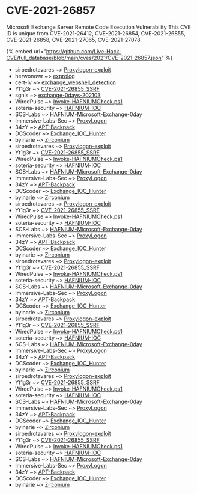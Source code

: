 # CVE-2021-26857

Microsoft Exchange Server Remote Code Execution Vulnerability This CVE ID is unique from CVE-2021-26412, CVE-2021-26854, CVE-2021-26855, CVE-2021-26858, CVE-2021-27065, CVE-2021-27078.

{% embed url="https://github.com/Live-Hack-CVE/full_database/blob/main/cves/2021/CVE-2021-26857.json" %}


* sirpedrotavares ~> [Proxylogon-exploit](https://www.alice-snow.ru/2021/database/cve-2021-26857/proxylogon-exploit-sirpedrotavares)
* herwonowr ~> [exprolog](https://www.alice-snow.ru/2021/database/cve-2021-26857/exprolog-herwonowr)
* cert-lv ~> [exchange_webshell_detection](https://www.alice-snow.ru/2021/database/cve-2021-26857/exchange_webshell_detection-cert-lv)
* Yt1g3r ~> [CVE-2021-26855_SSRF](https://www.alice-snow.ru/2021/database/cve-2021-26857/cve-2021-26855_ssrf-yt1g3r)
* sgnls ~> [exchange-0days-202103](https://www.alice-snow.ru/2021/database/cve-2021-26857/exchange-0days-202103-sgnls)
* WiredPulse ~> [Invoke-HAFNIUMCheck.ps1](https://www.alice-snow.ru/2021/database/cve-2021-26857/invoke-hafniumcheck.ps1-wiredpulse)
* soteria-security ~> [HAFNIUM-IOC](https://www.alice-snow.ru/2021/database/cve-2021-26857/hafnium-ioc-soteria-security)
* SCS-Labs ~> [HAFNIUM-Microsoft-Exchange-0day](https://www.alice-snow.ru/2021/database/cve-2021-26857/hafnium-microsoft-exchange-0day-scs-labs)
* Immersive-Labs-Sec ~> [ProxyLogon](https://www.alice-snow.ru/2021/database/cve-2021-26857/proxylogon-immersive-labs-sec)
* 34zY ~> [APT-Backpack](https://www.alice-snow.ru/2021/database/cve-2021-26857/apt-backpack-34zy)
* DCScoder ~> [Exchange_IOC_Hunter](https://www.alice-snow.ru/2021/database/cve-2021-26857/exchange_ioc_hunter-dcscoder)
* byinarie ~> [Zirconium](https://www.alice-snow.ru/2021/database/cve-2021-26857/zirconium-byinarie)
* sirpedrotavares ~> [Proxylogon-exploit](https://www.alice-snow.ru/2021/database/cve-2021-26857/proxylogon-exploit-sirpedrotavares)
* Yt1g3r ~> [CVE-2021-26855_SSRF](https://www.alice-snow.ru/2021/database/cve-2021-26857/cve-2021-26855_ssrf-yt1g3r)
* WiredPulse ~> [Invoke-HAFNIUMCheck.ps1](https://www.alice-snow.ru/2021/database/cve-2021-26857/invoke-hafniumcheck.ps1-wiredpulse)
* soteria-security ~> [HAFNIUM-IOC](https://www.alice-snow.ru/2021/database/cve-2021-26857/hafnium-ioc-soteria-security)
* SCS-Labs ~> [HAFNIUM-Microsoft-Exchange-0day](https://www.alice-snow.ru/2021/database/cve-2021-26857/hafnium-microsoft-exchange-0day-scs-labs)
* Immersive-Labs-Sec ~> [ProxyLogon](https://www.alice-snow.ru/2021/database/cve-2021-26857/proxylogon-immersive-labs-sec)
* 34zY ~> [APT-Backpack](https://www.alice-snow.ru/2021/database/cve-2021-26857/apt-backpack-34zy)
* DCScoder ~> [Exchange_IOC_Hunter](https://www.alice-snow.ru/2021/database/cve-2021-26857/exchange_ioc_hunter-dcscoder)
* byinarie ~> [Zirconium](https://www.alice-snow.ru/2021/database/cve-2021-26857/zirconium-byinarie)
* sirpedrotavares ~> [Proxylogon-exploit](https://www.alice-snow.ru/2021/database/cve-2021-26857/proxylogon-exploit-sirpedrotavares)
* Yt1g3r ~> [CVE-2021-26855_SSRF](https://www.alice-snow.ru/2021/database/cve-2021-26857/cve-2021-26855_ssrf-yt1g3r)
* WiredPulse ~> [Invoke-HAFNIUMCheck.ps1](https://www.alice-snow.ru/2021/database/cve-2021-26857/invoke-hafniumcheck.ps1-wiredpulse)
* soteria-security ~> [HAFNIUM-IOC](https://www.alice-snow.ru/2021/database/cve-2021-26857/hafnium-ioc-soteria-security)
* SCS-Labs ~> [HAFNIUM-Microsoft-Exchange-0day](https://www.alice-snow.ru/2021/database/cve-2021-26857/hafnium-microsoft-exchange-0day-scs-labs)
* Immersive-Labs-Sec ~> [ProxyLogon](https://www.alice-snow.ru/2021/database/cve-2021-26857/proxylogon-immersive-labs-sec)
* 34zY ~> [APT-Backpack](https://www.alice-snow.ru/2021/database/cve-2021-26857/apt-backpack-34zy)
* DCScoder ~> [Exchange_IOC_Hunter](https://www.alice-snow.ru/2021/database/cve-2021-26857/exchange_ioc_hunter-dcscoder)
* byinarie ~> [Zirconium](https://www.alice-snow.ru/2021/database/cve-2021-26857/zirconium-byinarie)
* sirpedrotavares ~> [Proxylogon-exploit](https://www.alice-snow.ru/2021/database/cve-2021-26857/proxylogon-exploit-sirpedrotavares)
* Yt1g3r ~> [CVE-2021-26855_SSRF](https://www.alice-snow.ru/2021/database/cve-2021-26857/cve-2021-26855_ssrf-yt1g3r)
* WiredPulse ~> [Invoke-HAFNIUMCheck.ps1](https://www.alice-snow.ru/2021/database/cve-2021-26857/invoke-hafniumcheck.ps1-wiredpulse)
* soteria-security ~> [HAFNIUM-IOC](https://www.alice-snow.ru/2021/database/cve-2021-26857/hafnium-ioc-soteria-security)
* SCS-Labs ~> [HAFNIUM-Microsoft-Exchange-0day](https://www.alice-snow.ru/2021/database/cve-2021-26857/hafnium-microsoft-exchange-0day-scs-labs)
* Immersive-Labs-Sec ~> [ProxyLogon](https://www.alice-snow.ru/2021/database/cve-2021-26857/proxylogon-immersive-labs-sec)
* 34zY ~> [APT-Backpack](https://www.alice-snow.ru/2021/database/cve-2021-26857/apt-backpack-34zy)
* DCScoder ~> [Exchange_IOC_Hunter](https://www.alice-snow.ru/2021/database/cve-2021-26857/exchange_ioc_hunter-dcscoder)
* byinarie ~> [Zirconium](https://www.alice-snow.ru/2021/database/cve-2021-26857/zirconium-byinarie)
* sirpedrotavares ~> [Proxylogon-exploit](https://www.alice-snow.ru/2021/database/cve-2021-26857/proxylogon-exploit-sirpedrotavares)
* Yt1g3r ~> [CVE-2021-26855_SSRF](https://www.alice-snow.ru/2021/database/cve-2021-26857/cve-2021-26855_ssrf-yt1g3r)
* WiredPulse ~> [Invoke-HAFNIUMCheck.ps1](https://www.alice-snow.ru/2021/database/cve-2021-26857/invoke-hafniumcheck.ps1-wiredpulse)
* soteria-security ~> [HAFNIUM-IOC](https://www.alice-snow.ru/2021/database/cve-2021-26857/hafnium-ioc-soteria-security)
* SCS-Labs ~> [HAFNIUM-Microsoft-Exchange-0day](https://www.alice-snow.ru/2021/database/cve-2021-26857/hafnium-microsoft-exchange-0day-scs-labs)
* Immersive-Labs-Sec ~> [ProxyLogon](https://www.alice-snow.ru/2021/database/cve-2021-26857/proxylogon-immersive-labs-sec)
* 34zY ~> [APT-Backpack](https://www.alice-snow.ru/2021/database/cve-2021-26857/apt-backpack-34zy)
* DCScoder ~> [Exchange_IOC_Hunter](https://www.alice-snow.ru/2021/database/cve-2021-26857/exchange_ioc_hunter-dcscoder)
* byinarie ~> [Zirconium](https://www.alice-snow.ru/2021/database/cve-2021-26857/zirconium-byinarie)
* sirpedrotavares ~> [Proxylogon-exploit](https://www.alice-snow.ru/2021/database/cve-2021-26857/proxylogon-exploit-sirpedrotavares)
* Yt1g3r ~> [CVE-2021-26855_SSRF](https://www.alice-snow.ru/2021/database/cve-2021-26857/cve-2021-26855_ssrf-yt1g3r)
* WiredPulse ~> [Invoke-HAFNIUMCheck.ps1](https://www.alice-snow.ru/2021/database/cve-2021-26857/invoke-hafniumcheck.ps1-wiredpulse)
* soteria-security ~> [HAFNIUM-IOC](https://www.alice-snow.ru/2021/database/cve-2021-26857/hafnium-ioc-soteria-security)
* SCS-Labs ~> [HAFNIUM-Microsoft-Exchange-0day](https://www.alice-snow.ru/2021/database/cve-2021-26857/hafnium-microsoft-exchange-0day-scs-labs)
* Immersive-Labs-Sec ~> [ProxyLogon](https://www.alice-snow.ru/2021/database/cve-2021-26857/proxylogon-immersive-labs-sec)
* 34zY ~> [APT-Backpack](https://www.alice-snow.ru/2021/database/cve-2021-26857/apt-backpack-34zy)
* DCScoder ~> [Exchange_IOC_Hunter](https://www.alice-snow.ru/2021/database/cve-2021-26857/exchange_ioc_hunter-dcscoder)
* byinarie ~> [Zirconium](https://www.alice-snow.ru/2021/database/cve-2021-26857/zirconium-byinarie)
* sirpedrotavares ~> [Proxylogon-exploit](https://www.alice-snow.ru/2021/database/cve-2021-26857/proxylogon-exploit-sirpedrotavares)
* Yt1g3r ~> [CVE-2021-26855_SSRF](https://www.alice-snow.ru/2021/database/cve-2021-26857/cve-2021-26855_ssrf-yt1g3r)
* WiredPulse ~> [Invoke-HAFNIUMCheck.ps1](https://www.alice-snow.ru/2021/database/cve-2021-26857/invoke-hafniumcheck.ps1-wiredpulse)
* soteria-security ~> [HAFNIUM-IOC](https://www.alice-snow.ru/2021/database/cve-2021-26857/hafnium-ioc-soteria-security)
* SCS-Labs ~> [HAFNIUM-Microsoft-Exchange-0day](https://www.alice-snow.ru/2021/database/cve-2021-26857/hafnium-microsoft-exchange-0day-scs-labs)
* Immersive-Labs-Sec ~> [ProxyLogon](https://www.alice-snow.ru/2021/database/cve-2021-26857/proxylogon-immersive-labs-sec)
* 34zY ~> [APT-Backpack](https://www.alice-snow.ru/2021/database/cve-2021-26857/apt-backpack-34zy)
* DCScoder ~> [Exchange_IOC_Hunter](https://www.alice-snow.ru/2021/database/cve-2021-26857/exchange_ioc_hunter-dcscoder)
* byinarie ~> [Zirconium](https://www.alice-snow.ru/2021/database/cve-2021-26857/zirconium-byinarie)